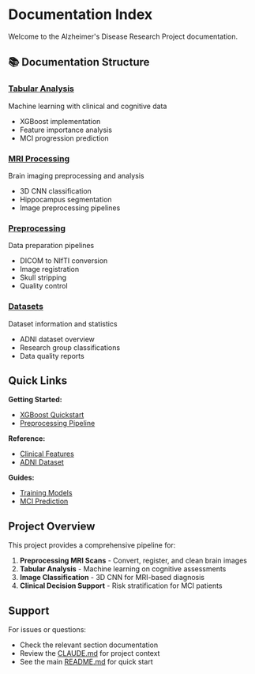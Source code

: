 # Documentation Index

Welcome to the Alzheimer's Disease Research Project documentation.

## 📚 Documentation Structure

### [Tabular Analysis](tabular/)
Machine learning with clinical and cognitive data
- XGBoost implementation
- Feature importance analysis
- MCI progression prediction

### [MRI Processing](mri/)
Brain imaging preprocessing and analysis
- 3D CNN classification
- Hippocampus segmentation
- Image preprocessing pipelines

### [Preprocessing](preprocessing/)
Data preparation pipelines
- DICOM to NIfTI conversion
- Image registration
- Skull stripping
- Quality control

### [Datasets](datasets/)
Dataset information and statistics
- ADNI dataset overview
- Research group classifications
- Data quality reports

## Quick Links

**Getting Started:**
- [XGBoost Quickstart](tabular/quickstart.md)
- [Preprocessing Pipeline](preprocessing/pipeline-guide.md)

**Reference:**
- [Clinical Features](tabular/features.md)
- [ADNI Dataset](datasets/adni-dataset.md)

**Guides:**
- [Training Models](tabular/training-guide.md)
- [MCI Prediction](tabular/mci-prediction.md)

## Project Overview

This project provides a comprehensive pipeline for:

1. **Preprocessing MRI Scans** - Convert, register, and clean brain images
2. **Tabular Analysis** - Machine learning on cognitive assessments
3. **Image Classification** - 3D CNN for MRI-based diagnosis
4. **Clinical Decision Support** - Risk stratification for MCI patients

## Support

For issues or questions:
- Check the relevant section documentation
- Review the [CLAUDE.md](../CLAUDE.md) for project context
- See the main [README.md](../README.md) for quick start
